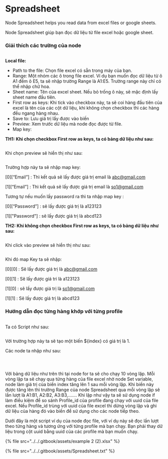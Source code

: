 # Spreadsheet

Node Spreadsheet helps you read data from excel files or google sheets.

Node Spreadsheet giúp bạn đọc dữ liệu từ file excel hoặc google sheet.

### Giải thích các trường của node

<figure><img src="../../.gitbook/assets/image (14).png" alt=""><figcaption></figcaption></figure>

**Local file:**&#x20;

* Path to the file: Chọn file excel có sẵn trong máy của bạn.
* Range: Một nhóm các ô trong file excel. Ví dụ bạn muốn đọc dữ liệu từ ô A1 đếm ô E5, ta sẽ nhập trường Range là A1:E5. Trường range này chỉ có thể nhập chữ hoa.
* Sheet name: Tên của excel sheet. Nếu bỏ trống ô này, sẽ mặc định lấy sheet name đầu tiên.
* First row as keys: Khi tick vào checkbox này, ta sẽ coi hàng đầu tiên của excel là tên của các cột dữ liệu, khi không chọn checkbox thì các hàng đều ngang hàng nhau.
* Save to: Lưu giá trị lấy được vào biến
* Preview: Xem trước dữ liệu mà node đọc được từ file.
* Map key:&#x20;

&#x20;             **TH1: Khi chọn checkbox First row as keys, ta có bảng dữ liệu như sau:**&#x20;

<figure><img src="../../.gitbook/assets/image (16).png" alt=""><figcaption></figcaption></figure>

&#x20;        Khi chọn preview sẽ hiển thị như sau:

<figure><img src="../../.gitbook/assets/image (17).png" alt=""><figcaption></figcaption></figure>

Trường hợp này ta sẽ nhập map key:

&#x20;          \[0]\[“Email”]  : Thì kết quả sẽ lấy được giá trị email là abc@gmail.com

&#x20;          \[1]\[“Email”]  : Thì kết quả sẽ lấy được giá trị email là so1@gmail.com

Tương tự nếu muốn lấy password ra thì ta nhập map key :

&#x20;          \[0]\[“Password”]  : sẽ lấy được giá trị là a123123

&#x20;          \[1]\["Password"]  : sẽ lấy được giá trị là abcd123

&#x20;**TH2: Khi không chọn checkbox First row as keys, ta có bảng dữ liệu như sau:**&#x20;

<figure><img src="../../.gitbook/assets/image (18).png" alt=""><figcaption></figcaption></figure>

Khi click vào preview sẽ hiển thị như sau:

<figure><img src="../../.gitbook/assets/image (19).png" alt=""><figcaption></figcaption></figure>

&#x20;    Khi đó map Key ta sẽ nhập:

&#x20;                \[0]\[0]  : Sẽ lấy được giá trị là abc@gmail.com

&#x20;                \[0]\[1] : Sẽ lấy được giá tri là a123123

&#x20;                \[1]\[0]  : sẽ lấy được giá trị là so1@gmail.com

&#x20;                \[1]\[1]  : Sẽ lấy được giá trị là abcd123



### Hướng dẫn đọc từng hàng khớp với từng profile

<figure><img src="../../.gitbook/assets/image (34).png" alt=""><figcaption></figcaption></figure>

Ta có Script như sau:

<figure><img src="../../.gitbook/assets/image (33).png" alt=""><figcaption></figcaption></figure>

Với trường hợp này ta sẽ tạo một biến ${index} có giá trị là 1.&#x20;

Các node ta nhập như sau:&#x20;

<figure><img src="../../.gitbook/assets/image (35).png" alt=""><figcaption></figcaption></figure>

<figure><img src="../../.gitbook/assets/image (36).png" alt=""><figcaption></figcaption></figure>

<figure><img src="../../.gitbook/assets/image (37).png" alt=""><figcaption></figcaption></figure>

Với bảng dữ liệu như trên thì tại node for ta sẽ cho chạy 10 vòng lặp. Mỗi vòng lặp ta sẽ chạy qua từng hàng của file excel nhờ node Set variable, node làm giá trị của biến index tăng lên 1 sau mỗi vòng lặp. Khi biến này được tăng lên thì trường Range của node Spreadsheet qua mỗi vòng lặp sẽ lần lượt là A1:B1, A2:B2, A3:B3,....... Khi lặp như vậy ta sẽ sử dụng node if làm điều kiệm để so sánh Profile\_id của profile đang chạy với uuid của file excel. Nếu Profile\_id trùng với uuid của file excel thì dừng vòng lặp và ghi dữ liệu của hàng đó vào biến để sử dụng cho các node tiếp theo.

Dưới đây là một script ví dụ của node đọc file, với ví dụ này sẽ đọc lần lượt theo từng hàng và tương ứng với từng profile mà bạn chạy. Bạn phải thay dữ liệu trong cột uuid bằng uuid của các profile mà bạn muốn chạy.

{% file src="../../.gitbook/assets/example 2 (2).xlsx" %}

{% file src="../../.gitbook/assets/Spreadsheet.txt" %}

